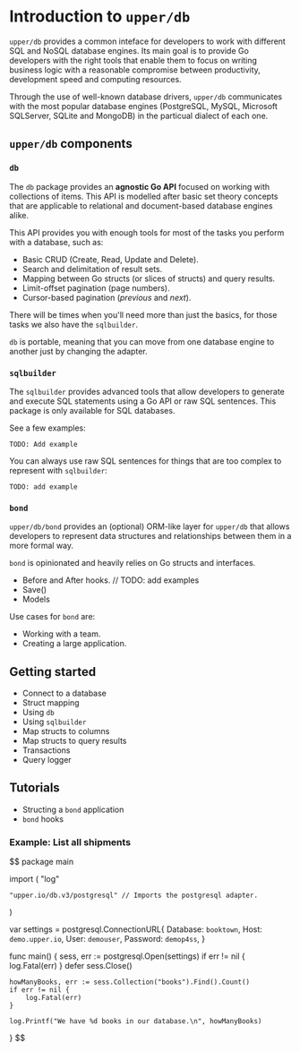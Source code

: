 # Introduction to `upper/db`

`upper/db` provides a common inteface for developers to work with different SQL
and NoSQL database engines. Its main goal is to provide Go developers with the
right tools that enable them to focus on writing business logic with a
reasonable compromise between productivity, development speed and computing
resources.

Through the use of well-known database drivers, `upper/db` communicates with
the most popular database engines (PostgreSQL, MySQL, Microsoft SQLServer,
SQLite and MongoDB) in the particual dialect of each one.

## `upper/db` components

### `db`

The `db` package provides an **agnostic Go API** focused on working with
collections of items. This API is modelled after basic set theory concepts that
are applicable to relational and document-based database engines alike.

This API provides you with enough tools for most of the tasks you perform
with a database, such as:

* Basic CRUD (Create, Read, Update and Delete).
* Search and delimitation of result sets.
* Mapping between Go structs (or slices of structs) and query results.
* Limit-offset pagination (page numbers).
* Cursor-based pagination (_previous_ and _next_).

There will be times when you'll need more than just the basics, for those tasks
we also have the `sqlbuilder`.

`db` is portable, meaning that you can move from one database engine to another
just by changing the adapter.

### `sqlbuilder`

The `sqlbuilder` provides advanced tools that allow developers to generate and
execute SQL statements using a Go API or raw SQL sentences. This package is
only available for SQL databases.

See a few examples:

```
TODO: Add example
```

You can always use raw SQL sentences for things that are too complex to
represent with `sqlbuilder`:

```
TODO: add example
```

### `bond`

`upper/db/bond` provides an (optional) ORM-like layer for `upper/db` that
allows developers to represent data structures and relationships between them
in a more formal way.

`bond` is opinionated and heavily relies on Go structs and interfaces.

* Before and After hooks. // TODO: add examples
* Save()
* Models

Use cases for `bond` are:

* Working with a team.
* Creating a large application.

## Getting started

* Connect to a database
* Struct mapping
* Using `db`
* Using `sqlbuilder`
* Map structs to columns
* Map structs to query results
* Transactions
* Query logger

## Tutorials

* Structing a `bond` application
* `bond` hooks

### Example: List all shipments

$$
package main

import (
	"log"

	"upper.io/db.v3/postgresql" // Imports the postgresql adapter.
)

var settings = postgresql.ConnectionURL{
	Database: `booktown`,
	Host:     `demo.upper.io`,
	User:     `demouser`,
	Password: `demop4ss`,
}

func main() {
	sess, err := postgresql.Open(settings)
	if err != nil {
		log.Fatal(err)
	}
	defer sess.Close()

	howManyBooks, err := sess.Collection("books").Find().Count()
	if err != nil {
		log.Fatal(err)
	}

	log.Printf("We have %d books in our database.\n", howManyBooks)
}
$$

